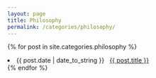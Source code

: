 ```yaml
---
layout: page
title: Philosophy
permalink: /categories/philosophy/
---
```


{% for post in site.categories.philosophy %}
 <li><span>{{ post.date | date_to_string }}</span> &nbsp; <a href="{{ post.url | relative_url}}">{{ post.title }}</a></li>
{% endfor %}
